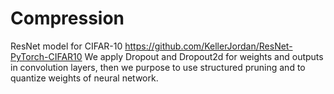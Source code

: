 # Compression
ResNet model for CIFAR-10 https://github.com/KellerJordan/ResNet-PyTorch-CIFAR10
We apply Dropout and Dropout2d for weights and outputs in convolution layers, then we purpose to use structured pruning and to quantize weights of neural network.
